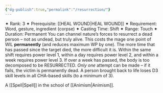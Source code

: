 ```yaml
---
{"dg-publish":true,"permalink":"/resurrection/"}
---
```


✦ Rank: 3
✦ Prerequisite: [[HEAL WOUND\|HEAL WOUND]]
✦ Requirement: Word, gesture, ingredient (corpse)
✦ Casting Time: Shift
✦ Range: Touch
✦ Duration: Permanent
You can channel nature’s forces to resurrect a dead person
– not as undead, but truly alive. This costs the mage one
point of WIL **permanently** (and reduces maximum WP
by one). The more time that has passed since the target
died, the more difficult it is. Within the same shift requires
power level 1, within a day requires power level 2, and
within a week requires power level 3. If over a week has
passed, the body is too decomposed to be RESURRECTED.
*Only one* attempt can be made – if it fails, the victim is
permanently dead. A person brought back to life loses D3
skill levels in all CHA-based skills (to a minimum of 3).

A [[Spell\|Spell]] in the school of [[Animism\|Animism]].